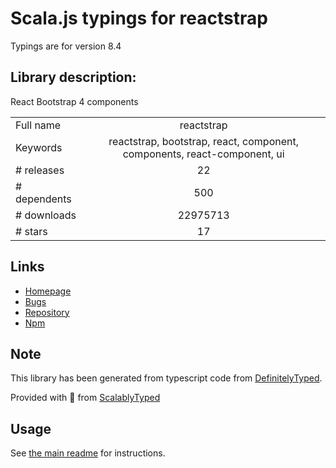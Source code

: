 
# Scala.js typings for reactstrap

Typings are for version 8.4

## Library description:
React Bootstrap 4 components

|                    |                 |
| ------------------ | :-------------: |
| Full name          | reactstrap |
| Keywords           | reactstrap, bootstrap, react, component, components, react-component, ui |
| # releases         | 22 |
| # dependents       | 500 |
| # downloads        | 22975713 |
| # stars            | 17 |

## Links
- [Homepage](https://github.com/reactstrap/reactstrap#readme)
- [Bugs](https://github.com/reactstrap/reactstrap/issues)
- [Repository](https://github.com/reactstrap/reactstrap)
- [Npm](https://www.npmjs.com/package/reactstrap)
    


## Note
This library has been generated from typescript code from [DefinitelyTyped](https://definitelytyped.org).

Provided with :purple_heart: from [ScalablyTyped](https://github.com/oyvindberg/ScalablyTyped)

## Usage
See [the main readme](../../readme.md) for instructions.


